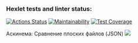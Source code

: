 ### Hexlet tests and linter status:
[![Actions Status](https://github.com/Svetlana177/frontend-project-46/workflows/hexlet-check/badge.svg)](https://github.com/Svetlana177/frontend-project-46/actions) 
[![Maintainability](https://api.codeclimate.com/v1/badges/b47afb100d8f7e47c6e8/maintainability)](https://codeclimate.com/github/Svetlana177/frontend-project-46/maintainability) 
[![Test Coverage](https://api.codeclimate.com/v1/badges/b47afb100d8f7e47c6e8/test_coverage)](https://codeclimate.com/github/Svetlana177/frontend-project-46/test_coverage)


Аскинема: Сравнение плоских файлов (JSON)
<a href="https://asciinema.org/a/m0BY3Zbjio7r9SvTgnLMxpc2O" target="_blank"><img src="https://asciinema.org/a/m0BY3Zbjio7r9SvTgnLMxpc2O.svg" /></a>
